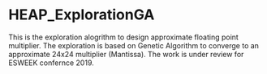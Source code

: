 # HEAP_ExplorationGA
This is the exploration alogrithm to design approximate floating point multiplier. 
The exploration is based on Genetic Algorithm to converge to an approximate 24x24 multiplier (Mantissa). 
The work is under review for ESWEEK confernce 2019.
